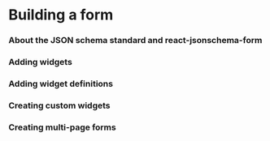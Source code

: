 # Building a form

### About the JSON schema standard and react-jsonschema-form

### Adding widgets

### Adding widget definitions

### Creating custom widgets

### Creating multi-page forms

